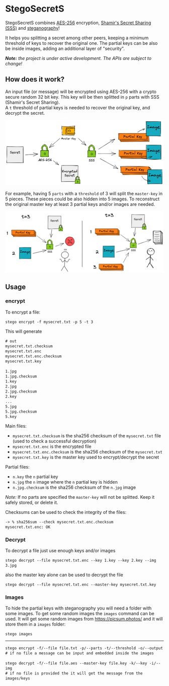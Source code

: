 
# StegoSecretS

StegoSecretS combines [AES-256](https://en.wikipedia.org/wiki/Advanced_Encryption_Standard) encryption, [Shamir's Secret Sharing (SSS)](https://en.wikipedia.org/wiki/Shamir%27s_Secret_Sharing) and [steganography](https://en.wikipedia.org/wiki/Steganography)!

It helps you splitting a secret among other peers, keeping a minimum threshold of keys to recover the original one.
The partial keys can be also be inside images, adding an additional layer of "security".

***Note:** the project is under active development. The APIs are subject to change!*

## How does it work?

An input file (or message) will be encrypted using AES-256 with a crypto secure random 32 bit key. This key will be then splitted in `p` parts with SSS (Shamir's Secret Sharing).  
A `t` threshold of partial keys is needed to recover the original key, and decrypt the secret.

![IMG](doc/assets/stego1.png)

For example, having 5 `parts` with a `threshold` of 3 will split the `master-key` in 5 pieces. These pieces could be also hidden into 5 images. To reconstruct the original master key at least 3 partial keys and/or images are needed.

![IMG](doc/assets/stego4.png)



## Usage

### encrypt

To encrypt a file:

```
stego encrypt -f mysecret.txt -p 5 -t 3
```

This will generate

```
# out
mysecret.txt.checksum
mysecret.txt.enc
mysecret.txt.enc.checksum
mysecret.txt.key

1.jpg
1.jpg.checksum
1.key
2.jpg
2.jpg.checksum
2.key
...
5.jpg
5.jpg.checksum
5.key
```

Main files:
- `mysecret.txt.checksum` is the sha256 checksum of the `mysecret.txt` file (used to check a successful decryption)
- `mysecret.txt.enc` is the encrypted file
- `mysecret.txt.enc.checksum` is the sha256 checksum of the `mysecret.txt`
- `mysecret.txt.key` is the master key used to encrypt/decrypt the secret

Partial files:
- `n.key` the `n` partial key
- `n.jpg` the `n` image where the `n` partial key is hidden
- `n.jpg.checksum` is the sha256 checksum of the `n.jpg` image

**Note*:* If no parts are specified the `master-key` will not be splitted. Keep it safely stored, or delete it.  


Checksums can be used to check the integrity of the files:

```
-> % sha256sum --check mysecret.txt.enc.checksum
mysecret.txt.enc: OK
```

### Decrypt

To decrypt a file just use enough keys and/or images

```
stego decrypt --file mysecret.txt.enc --key 1.key --key 2.key --img 3.jpg
```

also the master key alone can be used to decrypt the file
```
stego decrypt --file mysecret.txt.enc --master-key mysecret.txt.key
```


### Images

To hide the partial keys with steganography you will need a folder with some images. To get some random images the `images` command can be used. It will get some random images from https://picsum.photos/ and it will store them in a `images` folder:

```
stego images
```

---

```
stego encrypt -f/--file file.txt -p/--parts -t/--threshold -o/--output
# if no file a message can be input and embedded inside the images

stego decrypt -f/--file file.aes --master-key file.key -k/--key -i/--img
# if no file is provided the it will get the message from the images/keys
```
